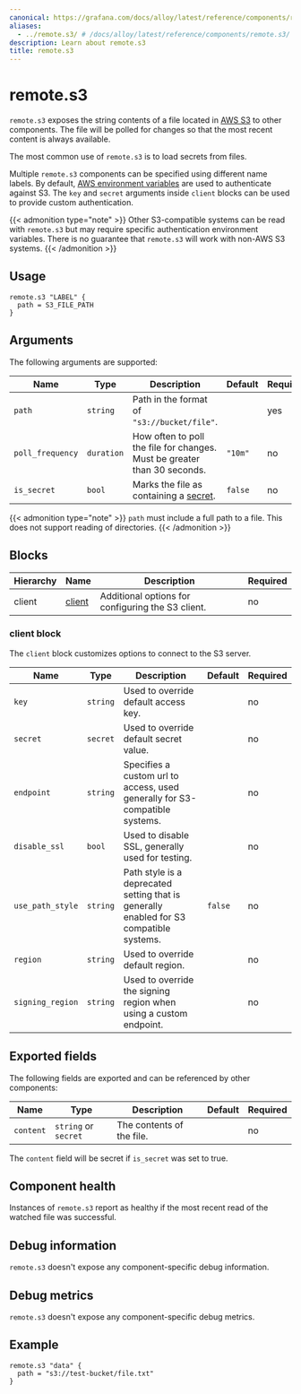 ```yaml
---
canonical: https://grafana.com/docs/alloy/latest/reference/components/remote/remote.s3/
aliases:
  - ../remote.s3/ # /docs/alloy/latest/reference/components/remote.s3/
description: Learn about remote.s3
title: remote.s3
---
```


# remote.s3

`remote.s3` exposes the string contents of a file located in [AWS S3](https://aws.amazon.com/s3/) to other components.
The file will be polled for changes so that the most recent content is always available.

The most common use of `remote.s3` is to load secrets from files.

Multiple `remote.s3` components can be specified using different name
labels. By default, [AWS environment variables](https://docs.aws.amazon.com/cli/latest/userguide/cli-configure-envvars.html) are used to authenticate against S3. The `key` and `secret` arguments inside `client` blocks can be used to provide custom authentication.

{{< admonition type="note" >}}
Other S3-compatible systems can be read  with `remote.s3` but may require specific authentication environment variables.
There is no  guarantee that `remote.s3` will work with non-AWS S3 systems.
{{< /admonition >}}

## Usage

```alloy
remote.s3 "LABEL" {
  path = S3_FILE_PATH
}
```

## Arguments

The following arguments are supported:

Name             | Type       | Description                                                              | Default | Required
-----------------|------------|--------------------------------------------------------------------------|---------|---------
`path`           | `string`   | Path in the format of `"s3://bucket/file"`.                              |         | yes
`poll_frequency` | `duration` | How often to poll the file for changes. Must be greater than 30 seconds. | `"10m"` | no
`is_secret`      | `bool`     | Marks the file as containing a [secret][].                               | `false` | no

{{< admonition type="note" >}}
`path` must include a full path to a file. This does not support reading of directories.
{{< /admonition >}}

[secret]: ../../../concepts/configuration-syntax/expressions/types_and_values/#secrets

## Blocks

Hierarchy | Name       | Description                                       | Required
----------|------------|---------------------------------------------------|---------
client    | [client][] | Additional options for configuring the S3 client. | no

[client]: #client-block

### client block

The `client` block customizes options to connect to the S3 server.

Name             | Type     | Description                                                                             | Default | Required
-----------------|----------|-----------------------------------------------------------------------------------------|---------|---------
`key`            | `string` | Used to override default access key.                                                    |         | no
`secret`         | `secret` | Used to override default secret value.                                                  |         | no
`endpoint`       | `string` | Specifies a custom url to access, used generally for S3-compatible systems.             |         | no
`disable_ssl`    | `bool`   | Used to disable SSL, generally used for testing.                                        |         | no
`use_path_style` | `string` | Path style is a deprecated setting that is generally enabled for S3 compatible systems. | `false` | no
`region`         | `string` | Used to override default region.                                                        |         | no
`signing_region` | `string` | Used to override the signing region when using a custom endpoint.                       |         | no


## Exported fields

The following fields are exported and can be referenced by other components:

Name      | Type                 | Description               | Default | Required
----------|----------------------|---------------------------|---------|---------
`content` | `string` or `secret` | The contents of the file. |         | no

The `content` field will be secret if `is_secret` was set to true.

## Component health

Instances of `remote.s3` report as healthy if the most recent read of the watched file was successful.

## Debug information

`remote.s3` doesn't expose any component-specific debug information.

## Debug metrics

`remote.s3` doesn't expose any component-specific debug metrics.

## Example

```alloy
remote.s3 "data" {
  path = "s3://test-bucket/file.txt"
}
```

